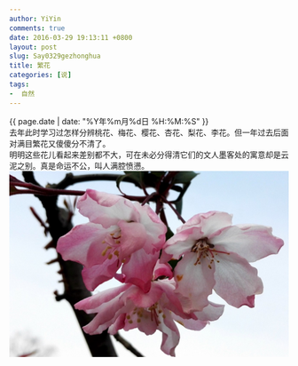 ```yaml
---
author: YiYin
comments: true
date: 2016-03-29 19:13:11 +0800
layout: post
slug: Say0329gezhonghua
title: 繁花
categories: [说]
tags:
-  自然
---
```

<div class="saying">
<div class="timestamp">{{ page.date | date: "%Y年%m月%d日 %H:%M:%S" }}</div>
去年此时学习过怎样分辨桃花、梅花、樱花、杏花、梨花、李花。但一年过去后面对满目繁花又傻傻分不清了。<br/>
明明这些花儿看起来差别都不大，可在未必分得清它们的文人墨客处的寓意却是云泥之别。真是命运不公，叫人满腔愤懑。<br/>
<img src="/public/images/duku/3.jpg">
</div>
